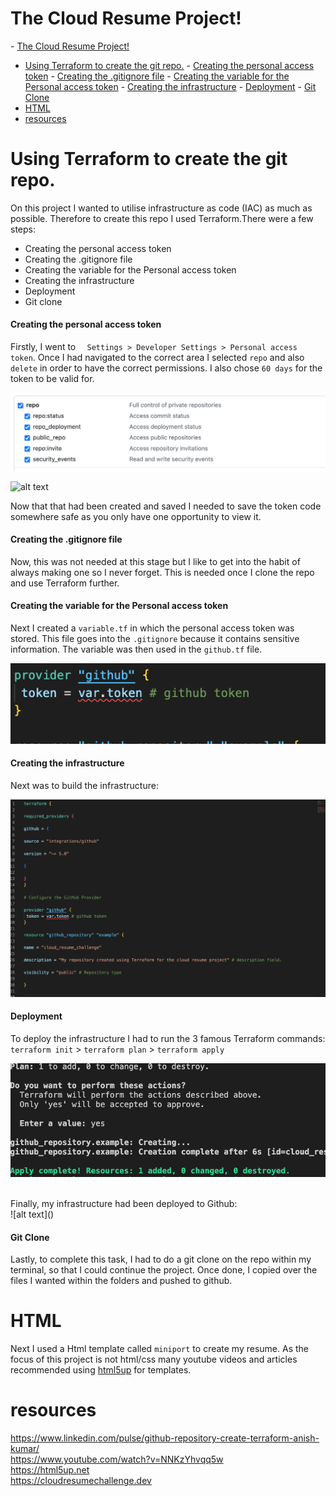 # The Cloud Resume Project!
\- [The Cloud Resume Project!](#the-cloud-resume-project)
- [Using Terraform to create the git repo.](#using-terraform-to-create-the-git-repo)
      - [Creating the personal access token](#creating-the-personal-access-token)
      - [Creating the .gitignore file](#creating-the-gitignore-file)
      - [Creating the variable for the Personal access token](#creating-the-variable-for-the-personal-access-token)
      - [Creating the infrastructure](#creating-the-infrastructure)
      - [Deployment](#deployment)
      - [Git Clone](#git-clone)
- [HTML](#html)
- [resources](#resources)



# Using Terraform to create the git repo.

On this project I wanted to utilise infrastructure as code (IAC) as much as possible. Therefore to create this repo I used Terraform.There were a few steps:

* Creating the personal access token
* Creating the .gitignore file
* Creating the variable for the Personal access token
* Creating the infrastructure
* Deployment
* Git clone


#### Creating the personal access token

Firstly, I went to `  Settings > Developer Settings > Personal access token`. Once I had navigated to the correct area I selected `repo` and also `delete` in order to have the correct permissions. I also chose `60 days` for the token to be valid for.  

![alt text](<images/Screenshot 2024-05-21 at 14.30.01.png>)


![alt text](<Screenshot 2024-05-21 at 14.30.25.png>)

Now that that had been created and saved I needed to save the token code somewhere safe as you only have one opportunity to view it.

#### Creating the .gitignore file

Now, this was not needed at this stage but I like to get into the habit of always making one so I never forget. This is needed once I clone the repo and use Terraform further.

####  Creating the variable for the Personal access token

Next I created a `variable.tf` in which the personal access token was stored. This file goes into the `.gitignore` because it contains sensitive information. The variable was then used in the `github.tf` file.

![alt text](<images/Screenshot 2024-05-21 at 14.41.16.png>)


#### Creating the infrastructure

Next was to build the infrastructure:

![alt text](<images/Screenshot 2024-05-21 at 14.42.51.png>)

####  Deployment

To deploy the infrastructure I had to run the 3 famous Terraform commands: 
`terraform init` > `terraform plan` > `terraform apply` 

![alt text](<images/Screenshot 2024-05-21 at 14.49.40.png>)

<br>
Finally, my infrastructure had been deployed to Github:

<br>
![alt text](<images/Screenshot 2024-05-21 at 14.50.41.png>)


#### Git Clone

Lastly, to complete this task, I had to do a git clone on the repo within my terminal, so that I could continue the project. Once done, I copied over the files I wanted within the folders and pushed to github.


# HTML

Next I used a Html template called `miniport` to create my resume. As the focus of this project is not html/css many youtube videos and articles recommended using [html5up](https://html5up.net) for templates.


# resources
https://www.linkedin.com/pulse/github-repository-create-terraform-anish-kumar/
<br>
https://www.youtube.com/watch?v=NNKzYhvqq5w
<br>
https://html5up.net
<br>
https://cloudresumechallenge.dev
<br>
